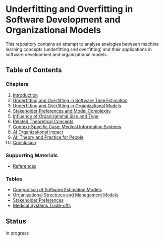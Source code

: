 # Underfitting and Overfitting in Software Development and Organizational Models

This repository contains an attempt to analyse analogies between machine learning concepts (underfitting and overfitting) and their applications in software development and organizational models.

## Table of Contents

### Chapters
1. [Introduction](chapters/01-introduction.md)
2. [Underfitting and Overfitting in Software Time Estimation](chapters/02-software-time-estimation.md)
3. [Underfitting and Overfitting in Organizational Models](chapters/03-organizational-models.md)
4. [Stakeholder Preferences and Model Complexity](chapters/04-stakeholder-preferences.md)
5. [Influence of Organizational Size and Type](chapters/05-organizational-size-influence.md)
6. [Related Theoretical Concepts](chapters/06-theoretical-concepts.md)
7. [Context-Specific Case: Medical Information Systems](chapters/07-medical-systems-case.md)
8. [AI Organizational Impact](chapters/08-ai-organizational-impact.md)
9. [AI: Theory and Practice for People](chapters/09-ai-people-theory-practice.md)
10. [Conclusion](chapters/10-conclusion.md)

### Supporting Materials
- [References](references.md)

### Tables
- [Comparison of Software Estimation Models](tables/estimation-models-comparison.md)
- [Organizational Structures and Management Models](tables/organizational-structures.md)
- [Stakeholder Preferences](tables/stakeholder-preferences.md)
- [Medical Systems Trade-offs](tables/medical-systems-tradeoffs.md)

## Status

In progress
